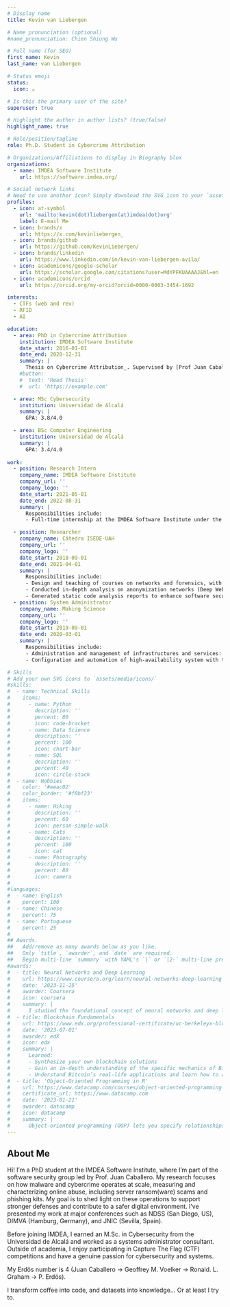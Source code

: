 ```yaml
---
# Display name
title: Kevin van Liebergen

# Name pronunciation (optional)
#name_pronunciation: Chien Shiung Wu

# Full name (for SEO)
first_name: Kevin
last_name: van Liebergen

# Status emoji
status:
  icon: ☕️

# Is this the primary user of the site?
superuser: true

# Highlight the author in author lists? (true/false)
highlight_name: true

# Role/position/tagline
role: Ph.D. Student in Cybercrime Attribution

# Organizations/Affiliations to display in Biography blox
organizations:
  - name: IMDEA Software Institute
    url: https://software.imdea.org/

# Social network links
# Need to use another icon? Simply download the SVG icon to your `assets/media/icons/` folder.
profiles:
  - icon: at-symbol
    url: 'mailto:kevin(dot)liebergen(at)imdea(dot)org'
    label: E-mail Me
  - icon: brands/x
    url: https://x.com/kevinliebergen_
  - icon: brands/github
    url: https://github.com/KevinLiebergen/
  - icon: brands/linkedin
    url: https://www.linkedin.com/in/kevin-van-liebergen-avila/
  - icon: academicons/google-scholar
    url: https://scholar.google.com/citations?user=MdYPFKUAAAAJ&hl=en
  - icon: academicons/orcid
    url: https://orcid.org/my-orcid?orcid=0000-0003-3454-1692

interests:
  - CTFs (web and rev)
  - RFID
  - AI

education:
  - area: PhD in Cybercrime Attribution
    institution: IMDEA Software Institute
    date_start: 2016-01-01
    date_end: 2020-12-31
    summary: |
      Thesis on Cybercrime Attribution_. Supervised by [Prof Juan Caballero](https://software.imdea.org/~juanca/). Presented papers at 1 top-tier conference (NDSS).
    #button:
    #  text: 'Read Thesis'
    #  url: 'https://example.com'

  - area: MSc Cybersecurity
    institution: Universidad de Alcalá
    summary: |
      GPA: 3.8/4.0

  - area: BSc Computer Engineering
    institution: Universidad de Alcalá
    summary: |
      GPA: 3.4/4.0
      
work:
  - position: Research Intern
    company_name: IMDEA Software Institute
    company_url: ''
    company_logo: ''
    date_start: 2021-05-01
    date_end: 2022-08-31
    summary: |
      Responsibilities include:
      - Full-time internship at the IMDEA Software Institute under the supervision of Prof. Juan Caballero in collaboration with NortonLifeLock Research Group to work on the development of a threat hunting tool using the VirusTotal file feed.

  - position: Researcher
    company_name: Cátedra ISEDE-UAH
    company_url: ''
    company_logo: ''
    date_start: 2018-09-01
    date_end: 2021-04-01
    summary: |
      Responsibilities include:
      - Design and teaching of courses on networks and forensics, with a focus on drone technology. 
      - Conducted in-depth analysis on anonymization networks (Deep Web, Dark Web, and Dark Net) and homomorphic encryption, to anticipate emerging trends and technologies in the cybersecurity landscape. 
      - Generated static code analysis reports to enhance software security and identify vulnerabilities, contributing to robust and secure applications.
  - position: System Administrator
    company_name: Making Science
    company_url: ''
    company_logo: ''
    date_start: 2019-09-01
    date_end: 2020-03-01
    summary: |
      Responsibilities include:
      - Administration and management of infrastructures and services: Google Cloud Platform and on-premises. 
      - Configuration and automation of high-availability system with the philosophy of Infrastructure as code (IaC) with tools such as SaltStack, Terraform and Docker.

# Skills
# Add your own SVG icons to `assets/media/icons/`
#skills:
#  - name: Technical Skills
#    items:
#      - name: Python
#        description: ''
#        percent: 80
#        icon: code-bracket
#      - name: Data Science
#        description: ''
#        percent: 100
#        icon: chart-bar
#      - name: SQL
#        description: ''
#        percent: 40
#        icon: circle-stack
#  - name: Hobbies
#    color: '#eeac02'
#    color_border: '#f0bf23'
#    items:
#      - name: Hiking
#        description: ''
#        percent: 60
#        icon: person-simple-walk
#      - name: Cats
#        description: ''
#        percent: 100
#        icon: cat
#      - name: Photography
#        description: ''
#        percent: 80
#        icon: camera
#
#languages:
#  - name: English
#    percent: 100
#  - name: Chinese
#    percent: 75
#  - name: Portuguese
#    percent: 25
#
## Awards.
##   Add/remove as many awards below as you like.
##   Only `title`, `awarder`, and `date` are required.
##   Begin multi-line `summary` with YAML's `|` or `|2-` multi-line prefix and indent 2 spaces below.
#awards:
#  - title: Neural Networks and Deep Learning
#    url: https://www.coursera.org/learn/neural-networks-deep-learning
#    date: '2023-11-25'
#    awarder: Coursera
#    icon: coursera
#    summary: |
#      I studied the foundational concept of neural networks and deep learning. By the end, I was familiar with the significant technological trends driving the rise of deep learning; build, train, and apply fully connected deep neural networks; implement efficient (vectorized) neural networks; identify key parameters in a neural network’s architecture; and apply deep learning to your own applications.
#  - title: Blockchain Fundamentals
#    url: https://www.edx.org/professional-certificate/uc-berkeleyx-blockchain-fundamentals
#    date: '2023-07-01'
#    awarder: edX
#    icon: edx
#    summary: |
#      Learned:
#      - Synthesize your own blockchain solutions
#      - Gain an in-depth understanding of the specific mechanics of Bitcoin
#      - Understand Bitcoin’s real-life applications and learn how to attack and destroy Bitcoin, Ethereum, smart contracts and Dapps, and alternatives to Bitcoin’s Proof-of-Work consensus algorithm
#  - title: 'Object-Oriented Programming in R'
#    url: https://www.datacamp.com/courses/object-oriented-programming-with-s3-and-r6-in-r
#    certificate_url: https://www.datacamp.com
#    date: '2023-01-21'
#    awarder: datacamp
#    icon: datacamp
#    summary: |
#      Object-oriented programming (OOP) lets you specify relationships between functions and the objects that they can act on, helping you manage complexity in your code. This is an intermediate level course, providing an introduction to OOP, using the S3 and R6 systems. S3 is a great day-to-day R programming tool that simplifies some of the functions that you write. R6 is especially useful for industry-specific analyses, working with web APIs, and building GUIs.
---
```


## About Me

Hi! I’m a PhD student at the IMDEA Software Institute, where I’m part of the software security group led by Prof. Juan Caballero. My research focuses on how malware and cybercrime operates at scale, measuring and characterizing online abuse, including server ransom(ware) scams and phishing kits. My goal is to shed light on these operations to support stronger defenses and contribute to a safer digital environment. I’ve presented my work at major conferences such as NDSS (San Diego, US), DIMVA (Hamburg, Germany), and JNIC (Sevilla, Spain).

Before joining IMDEA, I earned an M.Sc. in Cybersecurity from the Universidad de Alcalá and worked as a systems administrator consultant. Outside of academia, I enjoy participating in Capture The Flag (CTF) competitions and have a genuine passion for cybersecurity and systems.



My Erdös number is 4 (Juan Caballero -> Geoffrey M. Voelker -> Ronald. L. Graham -> P. Erdös).

I transform coffee into code, and datasets into knowledge… Or at least I try to.
